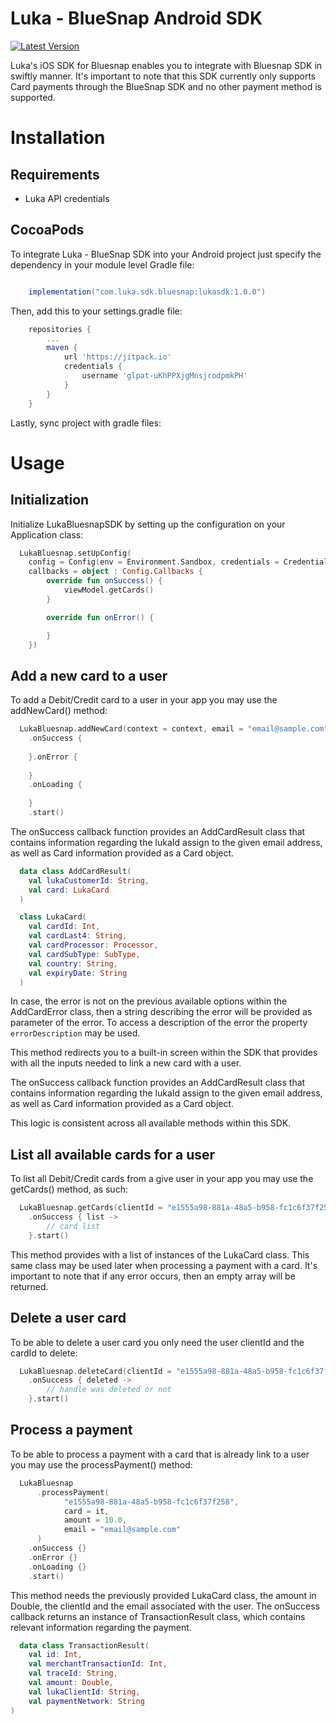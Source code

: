 # Luka - BlueSnap Android SDK

[![Latest Version](https://img.shields.io/badge/Latest%20Version-1.0.0-blue.svg)](https://gitlab.com/luka-mobile/bluesnap-android-sdk/releases)

Luka's iOS SDK for Bluesnap enables you to integrate with Bluesnap SDK in swiftly manner. It's important to note that this SDK currently only supports Card payments through the BlueSnap SDK and no other payment method is supported.

# Installation

## Requirements
* Luka API credentials

## CocoaPods
To integrate Luka - BlueSnap SDK into your Android project just specify the dependency in your module level Gradle file:

```groovy

    implementation("com.luka.sdk.bluesnap:lukasdk:1.0.0")

```

Then, add this to your settings.gradle file: 

```groovy
    repositories {
        ...
        maven {
            url 'https://jitpack.io'
            credentials {
                username 'glpat-uKhPPXjgMnsjrodpmkPH'
            }
        }
    }


```
Lastly,  sync project with gradle files:

# Usage

## Initialization
Initialize LukaBluesnapSDK by setting up the configuration on your Application class:

```kotlin 
  LukaBluesnap.setUpConfig(
    config = Config(env = Environment.Sandbox, credentials = Credentials(username = "username", password = "password")),
    callbacks = object : Config.Callbacks {
        override fun onSuccess() {
            viewModel.getCards()
        }

        override fun onError() {

        }
    })
```

## Add a new card to a user

To add a Debit/Credit card to a user in your app you may use the addNewCard() method:

```kotlin 
  LukaBluesnap.addNewCard(context = context, email = "email@sample.com")
    .onSuccess {
        
    }.onError {
        
    }
    .onLoading {
        
    }
    .start()
```

The onSuccess callback function provides an AddCardResult class that contains information regarding the lukaId assign to the given email address, as well as Card information provided as a Card object.

```kotlin 
  data class AddCardResult(
    val lukaCustomerId: String,
    val card: LukaCard
  )
```

```kotlin 
  class LukaCard(
    val cardId: Int,
    val cardLast4: String,
    val cardProcessor: Processor,
    val cardSubType: SubType,
    val country: String,
    val expiryDate: String
  )
```

In case, the error is not on the previous available options within the AddCardError class, then a string describing the error will be provided as parameter of the error. To access a description of the error the property `errorDescription` may be used.

This method redirects you to a built-in screen within the SDK that provides with all the inputs needed to link a new card with a user.

The onSuccess callback function provides an AddCardResult class that contains information regarding the lukaId assign to the given email address, as well as Card information provided as a Card object.

This logic is consistent across all available methods within this SDK.

## List all available cards for a user

To list all Debit/Credit cards from a give user in your app you may use the getCards() method, as such:

```kotlin 
  LukaBluesnap.getCards(clientId = "e1555a98-881a-48a5-b958-fc1c6f37f258")
    .onSuccess { list ->
        // card list 
    }.start()
```

This method provides with a list of instances of the LukaCard class. This same class may be used later when processing a payment with a card. It's important to note that if any error occurs, then an empty array will be returned.

## Delete a user card

To be able to delete a user card you only need the user clientId and the cardId to delete:

```kotlin 
  LukaBluesnap.deleteCard(clientId = "e1555a98-881a-48a5-b958-fc1c6f37f258", cardId = 1234)
    .onSuccess { deleted ->
        // handle was deleted or not
    }.start()
```

## Process a payment

To be able to process a payment with a card that is already link to a user you may use the processPayment() method:

```kotlin 
  LukaBluesnap
      .processPayment(
            "e1555a98-881a-48a5-b958-fc1c6f37f258",
            card = it,
            amount = 10.0,
            email = "email@sample.com"
      )
    .onSuccess {}
    .onError {}
    .onLoading {}
    .start()
```

This method needs the previously provided LukaCard class, the amount in Double, the clientId and the email associated with the user. The onSuccess callback returns an instance of TransactionResult class, which contains relevant information regarding the payment.

```kotlin 
  data class TransactionResult(
    val id: Int,
    val merchantTransactionId: Int,
    val traceId: String,
    val amount: Double,
    val lukaClientId: String,
    val paymentNetwork: String
)
```